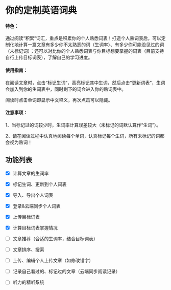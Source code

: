 # 你的定制英语词典

#### 特色：

通过阅读“积累”词汇，重点是积累你的个人熟悉词表！打造个人熟词表后，可以定制化地计算一篇文章有多少你不太熟悉的词（生词率）、有多少你可能没见过的词（未标记词）；还可以对比你的个人熟悉词表与你目标想要掌握的词表（目前支持自行上传目标词表），了解自己的学习进度。

#### 使用指南：

在阅读文章时，点击“标记生词”，高亮标记其中生词，然后点击“更新词表”，生词会加入到你的生词表中，同时剩下的词会进入你的熟词表中。

阅读时点击单词即显示中文释义，再次点击可以隐藏。


#### 注意事项：

1、当标记过的词较少时，生词率计算误差较大（未标记的词默认算作“生词”）。

2、请在阅读过程中认真地阅读每个单词，认真标记每个生词，所有未标记的词都会视为熟词！


## 功能列表

- [x] 计算文章的生词率
- [x] 标记生词、更新到个人词表

- [x] 导入、导出个人词表
- [x] 登录&云端同步个人词表
- [x] 上传目标词表
- [x] 计算目标词表掌握情况

- [ ] 文章推荐（合适的生词率，结合目标词表）
- [ ] 文章排序、搜索
- [ ] 上传、编辑个人上传文章（如修改错字）
- [ ] 记录自己看过的、标记过的文章（云端同步阅读记录）
- [ ] 听力的精听系统